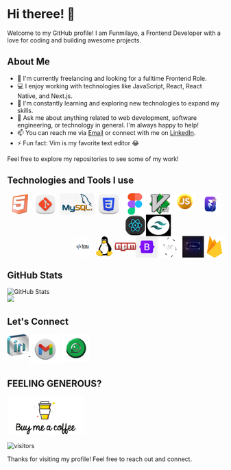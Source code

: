 # Hi theree! 👋

Welcome to my GitHub profile! I am Funmilayo, a Frontend Developer with a love for coding and building awesome projects.

## About Me

- 🚀 I'm currently freelancing and looking for a fulltime Frontend Role.
- 💻 I enjoy working with technologies like JavaScript, React, React Native, and Next.js.
- 🌱 I'm constantly learning and exploring new technologies to expand my skills.
- 💬 Ask me about anything related to web development, software engineering, or technology in general. I'm always happy to help!
- 📫 You can reach me via [Email](mailto:fayemi.funmilayo55@gmail.con) or connect with me on [LinkedIn](https://www.linkedin.com/in/yourprofile).
- ⚡ Fun fact: Vim is my favorite text editor 😂




Feel free to explore my repositories to see some of my work!

## Technologies and Tools I use 


<div align="center" style="display: flex; justify-content: space-around; ">
<img src="images/htmlr.png" width="50" height="50">
<img src="images/git.png" width="50" height="50">
<img src="images/mysql.png" width="80" height="50">
<img src="images/css_icon.png" width="50" height="50">
<img src="images/figma.svg" width="50" height="50">
<img src="images/vimr.png" width="50" height="50">
<img src="images/js_rounded.png" width="50" height="40">
<img src="images/framer_motion.png" width="50" height="50">


</div>


<div align="center" style="display: flex;  place-self:center; margin-left:30%;">
<img src="images/react_glossy-removebg-preview.png" width="50" height="50" style="border-radius:50%;">
<img src="images/tailwind.png" width="58" height="50">
  
</div>

   <div align="center" style="display: flex;  place-self:center; margin-left:30%;">
<img src="images/htmx.png" width="50" height="50" style="border-radius:50%;">
<img src="images/linuxr.png" width="80" height="50" style="border-radius:50%;">
<img src="images/npmr.png" width="50" height="50" style="border-radius:50%;">
<img src="images/botstrap.png" width="58" height="50">
<img src="images/nextjs-removebg-preview.png" width="58" height="50">
<img src="images/shadcn.jfif" width="50" height="50">
<img src="images/firebaser.png" width="50" height="50">

</div>



## GitHub Stats

![GitHub Stats](https://github-readme-stats.vercel.app/api?username=Debbie-alt&show_icons=true&theme=github)<br>
<img  src="https://streak-stats.demolab.com/?user=Debbie-alt&count_private=true&theme=dark&border_radius=10" width="48%" >


   ## Let's Connect
 <div align="center" style="display:flex;">

 <a href="https://www.linkedin.com/in/funmilayo-fayemi-7112ab272" target=_blank>
 <img  src="images/linkedin2.png" width="50">&nbsp; 
 <a href="mailto:funmmy565@gmail.com" target=_blank>
 <img  src="images/gmailorig.png" width="70">
 </a>&nbsp; 
 <a href="https://wa.link/6nbbpz" target=_blank>
 <img  src="images/wats3-removebg-preview.png" width="65">
  
 </a>
 </div>


<!-- - LinkedIn: [My LinkedIn](https://www.linkedin.com/in/yourprofile)
- Website: [Funmi's Portfolio](https://funmi-folio.vercel.app)
- Twitter: [See Me on Twitter](https://twitter.com/Funmi565) -->

## FEELING GENEROUS?
   
<a href="https://www.buymeacoffee.com/funmilayo" target=_blank>
 <img src="images/buymeacoffee_logo_icon_169441-removebg-preview.png" width="180"/>
</a>

![visitors](https://komarev.com/ghpvc/?username=Debbie-alt&color=green)

Thanks for visiting my profile! Feel free to reach out and connect.
